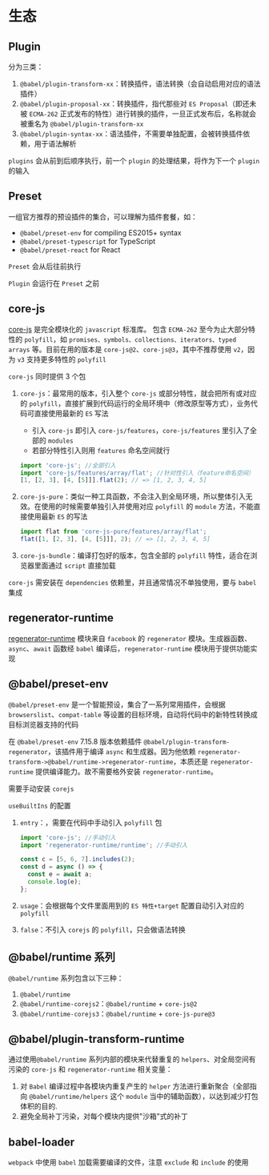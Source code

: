 # 生态

## Plugin

分为三类：

1. `@babel/plugin-transform-xx`：转换插件，语法转换（会自动启用对应的语法插件）
2. `@babel/plugin-proposal-xx`：转换插件，指代那些对 `ES Proposal`（即还未被 `ECMA-262` 正式发布的特性）进行转换的插件，一旦正式发布后，名称就会被重名为 `@babel/plugin-transform-xx`
3. `@babel/plugin-syntax-xx`：语法插件，不需要单独配置，会被转换插件依赖，用于语法解析

`plugins` 会从前到后顺序执行，前一个 `plugin` 的处理结果，将作为下一个 `plugin` 的输入

## Preset

一组官方推荐的预设插件的集合，可以理解为插件套餐，如：

- `@babel/preset-env` for compiling ES2015+ syntax
- `@babel/preset-typescript` for TypeScript
- `@babel/preset-react` for React

`Preset` 会从后往前执行

`Plugin` 会运行在 `Preset` 之前

## core-js

[core-js](https://link.juejin.cn?target=https%3A%2F%2Fgithub.com%2Fzloirock%2Fcore-js) 是完全模块化的 `javascript` 标准库。 包含 `ECMA-262` 至今为止大部分特性的 `polyfill`，如 `promises、symbols、collections、iterators、typed arrays` 等。目前在用的版本是 `core-js@2`、`core-js@3`，其中不推荐使用 `v2`，因为 `v3` 支持更多特性的 `polyfill`

`core-js` 同时提供 3 个包

1. `core-js`：最常用的版本，引入整个 `core-js` 或部分特性，就会把所有或对应的 `polyfill`，直接扩展到代码运行的全局环境中（修改原型等方式），业务代码可直接使用最新的 `ES` 写法

   - 引入 `core-js` 即引入 `core-js/features`，`core-js/features` 里引入了全部的 `modules`
   - 若部分特性引入则用 `features` 命名空间就行

   ```js
   import 'core-js'; //全部引入
   import 'core-js/features/array/flat'; //针对性引入（feature命名空间）
   [1, [2, 3], [4, [5]]].flat(2); // => [1, 2, 3, 4, 5]
   ```

2. `core-js-pure`：类似一种工具函数，不会注入到全局环境，所以整体引入无效。在使用的时候需要单独引入并使用对应 `polyfill` 的 `module` 方法，不能直接使用最新 `ES` 的写法

   ```js
   import flat from 'core-js-pure/features/array/flat';
   flat([1, [2, 3], [4, [5]]], 2); // => [1, 2, 3, 4, 5]
   ```

3. `core-js-bundle`：编译打包好的版本，包含全部的 `polyfill` 特性，适合在浏览器里面通过 `script` 直接加载

`core-js` 需安装在 `dependencies` 依赖里，并且通常情况不单独使用，要与 `babel` 集成

## regenerator-runtime

[regenerator-runtime](https://link.juejin.cn/?target=https%3A%2F%2Fgithub.com%2Ffacebook%2Fregenerator%2Ftree%2Fmain%2Fpackages%2Fruntime) 模块来自 `facebook` 的 `regenerator` 模块。生成器函数、`async`、`await` 函数经 `babel` 编译后，`regenerator-runtime` 模块用于提供功能实现

## @babel/preset-env

`@babel/preset-env` 是一个智能预设，集合了一系列常用插件，会根据 `browserslist`、`compat-table` 等设置的目标环境，自动将代码中的新特性转换成目标浏览器支持的代码

在 `@babel/preset-env` 7.15.8 版本依赖插件 `@babel/plugin-transform-regenerator`，该插件用于编译 `async` 和生成器。因为他依赖 `regenerator-transform->@babel/runtime->regenerator-runtime`，本质还是 `regenerator-runtime` 提供编译能力。故不需要格外安装 `regenerator-runtime`。

需要手动安装 `corejs`

`useBuiltIns` 的配置

1. `entry`：，需要在代码中手动引入 `polyfill` 包

   ```js
   import 'core-js'; //手动引入
   import 'regenerator-runtime/runtime'; //手动引入
   
   const c = [5, 6, 7].includes(2);
   const d = async () => {
     const e = await a;
     console.log(e);
   };
   ```

2. `usage`：会根据每个文件里面用到的 `ES 特性+target` 配置自动引入对应的 `polyfill`

3. `false`：不引入 `corejs` 的 `polyfill`，只会做语法转换

## @babel/runtime 系列

`@babel/runtime` 系列包含以下三种：

1. `@babel/runtime`
2. `@babel/runtime-corejs2`：`@babel/runtime` + `core-js@2`
3. `@babel/runtime-corejs3`：`@babel/runtime` + `core-js-pure@3`

## @babel/plugin-transform-runtime

通过使用`@babel/runtime` 系列内部的模块来代替重复的 `helpers`、对全局空间有污染的 `core-js` 和 `regenerator-runtime` 相关变量：

1. 对 `Babel` 编译过程中各模块内重复产生的 `helper` 方法进行重新聚合（全部指向 `@babel/runtime/helpers` 这个 `module` 当中的辅助函数），以达到减少打包体积的目的.
2. 避免全局补丁污染，对每个模块内提供"沙箱"式的补丁

## babel-loader

`webpack` 中使用 `babel` 加载需要编译的文件，注意 `exclude` 和 `include` 的使用

